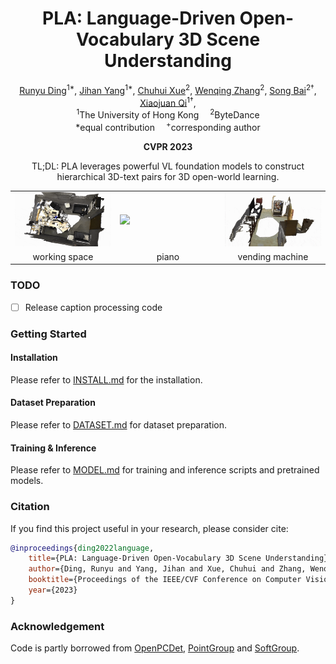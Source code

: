 <div align="center">

<h1>PLA: Language-Driven Open-Vocabulary 3D Scene Understanding</h1>

<div>
    <a href="https://dingry.github.io/" target="_blank">Runyu Ding</a><sup>1*</sup>,</span>
    <a href="https://jihanyang.github.io/" target="_blank">Jihan Yang</a><sup>1*</sup>,</span>
    <a href="https://scholar.google.com/citations?user=KJU5YRYAAAAJ&hl=en" target="_blank">Chuhui Xue</a><sup>2</sup>,</span>
    <a href="https://github.com/HannibalAPE" target="_blank">Wenqing Zhang</a><sup>2</sup>,</span>
    <a href="https://songbai.site/" target="_blank">Song Bai</a><sup>2&#8224</sup>,</span>
    <a href="https://xjqi.github.io/" target="_blank">Xiaojuan Qi</a><sup>1&#8224</sup>,</span>  
</div>

<div>
    <sup>1</sup>The University of Hong Kong&emsp;
    <sup>2</sup>ByteDance
</div>

<div>
    *equal contribution&emsp;
    <sup>+</sup>corresponding author
</div>

**CVPR 2023**

TL;DL: PLA leverages powerful VL foundation models to construct hierarchical 3D-text pairs for 3D open-world learning.

<table>
<tr>
    <td><img src="assets/scene_0025.gif" width="100%"/></td>
    <td><img src="assets/scene_005.gif" width="100%"/></td>
    <td><img src="assets/scene_0019.gif" width="100%"/></td>
</tr>
<tr>
    <td align='center' width='24%'>working space</td>
    <td align='center' width='24%'>piano</td>
    <td align='center' width='24%'>vending machine</td>
<tr>
</table>

</div>

<!-- ![framwork](./docs/framework.png)
![association](./docs/association_module.png)


[project page](https://dingry.github.io/projects/PLA) | [arXiv](https://arxiv.org/abs/2211.16312) -->

### TODO
- [ ] Release caption processing code

### Getting Started

#### Installation
Please refer to [INSTALL.md](docs/INSTALL.md) for the installation.

#### Dataset Preparation
Please refer to [DATASET.md](docs/INSTALL.md) for dataset preparation.

#### Training & Inference

Please refer to [MODEL.md](docs/MODEL.md) for training and inference scripts and pretrained models.


### Citation
If you find this project useful in your research, please consider cite:
```bibtex
@inproceedings{ding2022language,
    title={PLA: Language-Driven Open-Vocabulary 3D Scene Understanding},
    author={Ding, Runyu and Yang, Jihan and Xue, Chuhui and Zhang, Wenqing and Bai, Song and Qi, Xiaojuan},
    booktitle={Proceedings of the IEEE/CVF Conference on Computer Vision and Pattern Recognition},
    year={2023}
}
```

### Acknowledgement
Code is partly borrowed from [OpenPCDet](https://github.com/open-mmlab/OpenPCDet), [PointGroup](https://github.com/dvlab-research/PointGroup) and [SoftGroup](https://github.com/thangvubk/SoftGroup).